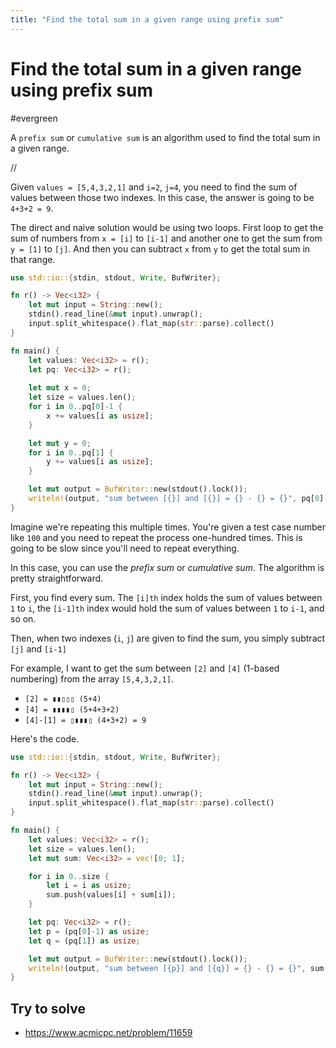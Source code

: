 ```yaml
---
title: "Find the total sum in a given range using prefix sum"
---
```


# Find the total sum in a given range using prefix sum
#evergreen

A `prefix sum` or `cumulative sum` is an algorithm used to find the total sum in a given range.

//

Given `values = [5,4,3,2,1]` and `i=2`, `j=4`, you need to find the sum of values between those two indexes. In this case, the answer is going to be `4+3+2 = 9`.

The direct and naive solution would be using two loops. First loop to get the sum of numbers from `x = [i]` to `[i-1]` and another one to get the sum from `y = [1]` to `[j]`. And then you can subtract `x` from `y` to get the total sum in that range.

```rust
use std::io::{stdin, stdout, Write, BufWriter};

fn r() -> Vec<i32> {
    let mut input = String::new();
    stdin().read_line(&mut input).unwrap();
    input.split_whitespace().flat_map(str::parse).collect()
}

fn main() {
    let values: Vec<i32> = r();
    let pq: Vec<i32> = r();
    
    let mut x = 0;
    let size = values.len();
    for i in 0..pq[0]-1 {
        x += values[i as usize];
    }

    let mut y = 0;
    for i in 0..pq[1] {
        y += values[i as usize];
    }

    let mut output = BufWriter::new(stdout().lock());
    writeln!(output, "sum between [{}] and [{}] = {} - {} = {}", pq[0], pq[1], y, x, y-x);
}

```

Imagine we're repeating this multiple times. You're given a test case number like `100` and you need to repeat the process one-hundred times. This is going to be slow since you'll need to repeat everything.

In this case, you can use the _prefix sum_ or _cumulative sum_. The algorithm is pretty straightforward.

First, you find every sum. The `[i]th` index holds the sum of values between `1` to `i`, the `[i-1]th` index would hold the sum of values between `1` to `i-1`, and so on.

Then, when two indexes (`i`, `j`) are given to find the sum, you simply subtract `[j]` and `[i-1]`

For example, I want to get the sum between `[2]` and `[4]` (1-based numbering) from the array `[5,4,3,2,1]`.

- `[2] = ▮▮▯▯▯ (5+4)`
- `[4] = ▮▮▮▮▯ (5+4+3+2)`
- `[4]-[1] = ▯▮▮▮▯ (4+3+2) = 9`

Here's the code.

```rust
use std::io::{stdin, stdout, Write, BufWriter};

fn r() -> Vec<i32> {
    let mut input = String::new();
    stdin().read_line(&mut input).unwrap();
    input.split_whitespace().flat_map(str::parse).collect()
}

fn main() {
    let values: Vec<i32> = r();
    let size = values.len();
    let mut sum: Vec<i32> = vec![0; 1];

    for i in 0..size {
        let i = i as usize;
        sum.push(values[i] + sum[i]);
    }

    let pq: Vec<i32> = r();
    let p = (pq[0]-1) as usize;
    let q = (pq[1]) as usize;

    let mut output = BufWriter::new(stdout().lock());
    writeln!(output, "sum between [{p}] and [{q}] = {} - {} = {}", sum[q], sum[p], sum[q]-sum[p]);
}
```


## Try to solve
- https://www.acmicpc.net/problem/11659